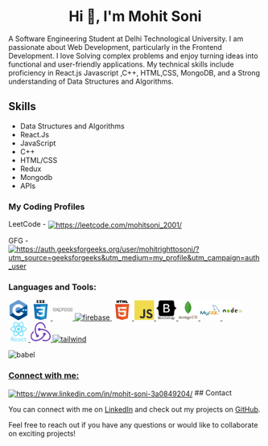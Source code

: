 <h1 align="center">Hi 👋, I'm Mohit Soni</h1>

A Software Engineering Student at Delhi Technological University. I am passionate about Web Development, particularly in the Frontend Development. I love Solving complex problems and enjoy turning ideas into functional and user-friendly applications. My technical skills include proficiency in React.js Javascript ,C++, HTML,CSS, MongoDB, and a Strong understanding of Data Structures and Algorithms.

## Skills

- Data Structures and Algorithms
- React.Js
- JavaScript
- C++
- HTML/CSS
- Redux
- Mongodb
- APIs



<h3 align="left">My Coding Profiles</h3>
<p align="left">
<p>LeetCode -
<a href="https://leetcode.com/mohitsoni_2001/" target="blank">
<img align="center" src="https://raw.githubusercontent.com/rahuldkjain/github-profile-readme-generator/master/src/images/icons/Social/leet-code.svg" alt="https://leetcode.com/mohitsoni_2001/" height="30" width="40" /></a></p>
<p> GFG -
<a href="https://auth.geeksforgeeks.org/user/https://auth.geeksforgeeks.org/user/mohitrighttosoni/?utm_source=geeksforgeeks&utm_medium=my_profile&utm_campaign=auth_user" target="blank">
<img align="center" src="https://raw.githubusercontent.com/rahuldkjain/github-profile-readme-generator/master/src/images/icons/Social/geeks-for-geeks.svg" alt="https://auth.geeksforgeeks.org/user/mohitrighttosoni/?utm_source=geeksforgeeks&utm_medium=my_profile&utm_campaign=auth_user" height="30" width="40" /></a></p>
</p>


<h3 align="left">Languages and Tools:</h3>
<p align="left">

<img src="https://raw.githubusercontent.com/devicons/devicon/master/icons/cplusplus/cplusplus-original.svg" alt="cplusplus" width="40" height="40"/> </a> <a href="https://www.w3schools.com/css/" target="_blank" rel="noreferrer">
<img src="https://raw.githubusercontent.com/devicons/devicon/master/icons/css3/css3-original-wordmark.svg" alt="css3" width="40" height="40"/> </a> <a href="https://expressjs.com" target="_blank" rel="noreferrer"> 
<img src="https://raw.githubusercontent.com/devicons/devicon/master/icons/express/express-original-wordmark.svg" alt="express" width="40" height="40"/> </a> <a href="https://firebase.google.com/" target="_blank" rel="noreferrer">
<img src="https://www.vectorlogo.zone/logos/firebase/firebase-icon.svg" alt="firebase" width="40" height="40"/> </a> <a href="https://www.w3.org/html/" target="_blank" rel="noreferrer"> 
<img src="https://raw.githubusercontent.com/devicons/devicon/master/icons/html5/html5-original-wordmark.svg" alt="html5" width="40" height="40"/> </a> <a href="https://developer.mozilla.org/en-US/docs/Web/JavaScript" target="_blank" rel="noreferrer">
<img src="https://raw.githubusercontent.com/devicons/devicon/master/icons/javascript/javascript-original.svg" alt="javascript" width="40" height="40"/> </a> <a href="https://www.mongodb.com/" target="_blank" rel="noreferrer"> 
<img src="https://raw.githubusercontent.com/devicons/devicon/master/icons/bootstrap/bootstrap-plain-wordmark.svg" alt="bootstrap" width="40" height="40"/> </a> <a href="https://www.w3schools.com/cpp/" target="_blank" rel="noreferrer"> 
<img src="https://raw.githubusercontent.com/devicons/devicon/master/icons/mongodb/mongodb-original-wordmark.svg" alt="mongodb" width="40" height="40"/> </a> <a href="https://www.mysql.com/" target="_blank" rel="noreferrer"> 
<img src="https://raw.githubusercontent.com/devicons/devicon/master/icons/mysql/mysql-original-wordmark.svg" alt="mysql" width="40" height="40"/> </a> <a href="https://nodejs.org" target="_blank" rel="noreferrer"> 
<img src="https://raw.githubusercontent.com/devicons/devicon/master/icons/nodejs/nodejs-original-wordmark.svg" alt="nodejs" width="40" height="40"/> </a> <a href="https://reactjs.org/" target="_blank" rel="noreferrer"> 
<img src="https://raw.githubusercontent.com/devicons/devicon/master/icons/react/react-original-wordmark.svg" alt="react" width="40" height="40"/> </a> <a href="https://redux.js.org" target="_blank" rel="noreferrer"> 
<img src="https://raw.githubusercontent.com/devicons/devicon/master/icons/redux/redux-original.svg" alt="redux" width="40" height="40"/> </a> <a href="https://tailwindcss.com/" target="_blank" rel="noreferrer"> 
<img src="https://www.vectorlogo.zone/logos/tailwindcss/tailwindcss-icon.svg" alt="tailwind" width="40" height="40"/> </a> </p>
<img src="https://www.vectorlogo.zone/logos/babeljs/babeljs-icon.svg" alt="babel" width="40" height="40"/> </a> <a href="https://getbootstrap.com" target="_blank" rel="noreferrer">

<h3 align="left">Connect with me:</h3>
<p align="left">
<a href="https://linkedin.com/in/https://www.linkedin.com/in/mohit-soni-3a0849204/" target="blank"><img align="center" src="https://raw.githubusercontent.com/rahuldkjain/github-profile-readme-generator/master/src/images/icons/Social/linked-in-alt.svg" alt="https://www.linkedin.com/in/mohit-soni-3a0849204/" height="30" width="40" /></a>
## Contact

You can connect with me on [LinkedIn](https://www.linkedin.com/in/mohit-soni-3a0849204/) and check out my projects on [GitHub](https://github.com/Mohit-100niii).

Feel free to reach out if you have any questions or would like to collaborate on exciting projects!
